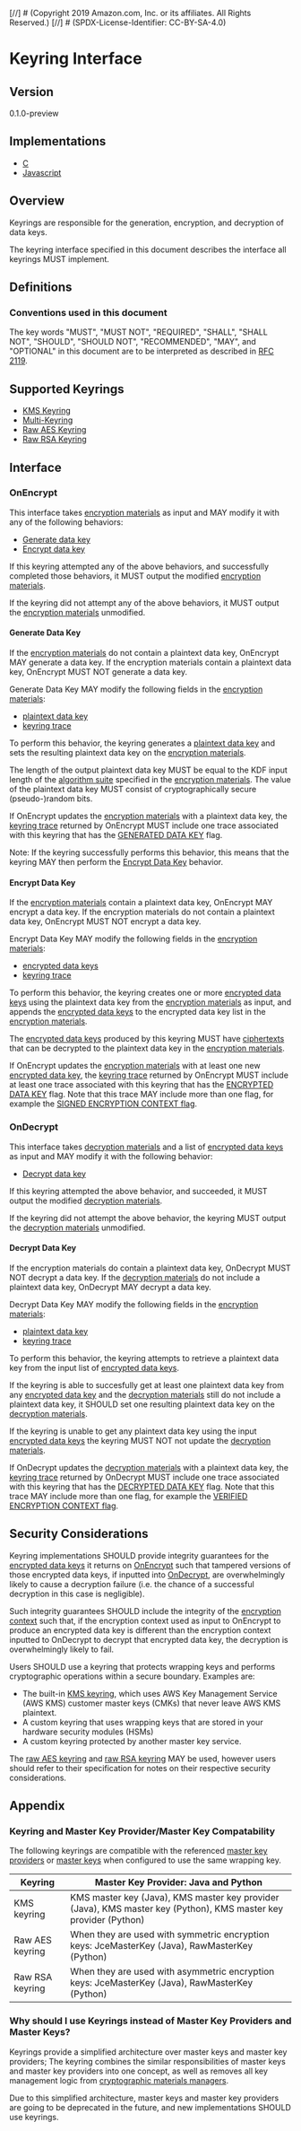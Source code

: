 [//] # (Copyright 2019 Amazon.com, Inc. or its affiliates. All Rights Reserved.)
[//] # (SPDX-License-Identifier: CC-BY-SA-4.0)

# Keyring Interface

## Version

0.1.0-preview

## Implementations

- [C](https://github.com/aws/aws-encryption-sdk-c/blob/master/source/materials.c)
- [Javascript](https://github.com/awslabs/aws-encryption-sdk-javascript/blob/master/modules/material-management/src/keyring.ts)

## Overview

Keyrings are responsible for the generation, encryption, and decryption of data keys.

The keyring interface specified in this document describes the interface all keyrings MUST implement.

## Definitions

### Conventions used in this document

The key words "MUST", "MUST NOT", "REQUIRED", "SHALL", "SHALL NOT", "SHOULD", "SHOULD NOT", "RECOMMENDED", "MAY", and "OPTIONAL"
in this document are to be interpreted as described in [RFC 2119](https://tools.ietf.org/html/rfc2119).

## Supported Keyrings

- [KMS Keyring](#kms-keyring.md)
- [Multi-Keyring](#multi-keyring.md)
- [Raw AES Keyring](#raw-aes-keyring.md)
- [Raw RSA Keyring](#raw-rsa-keyring.md)

## Interface

### OnEncrypt

This interface takes [encryption materials](#structures.md#encryption-materials) as input
and MAY modify it with any of the following behaviors:

- [Generate data key](#generate-data-key)
- [Encrypt data key](#encrypt-data-key)

If this keyring attempted any of the above behaviors, and successfully completed those behaviors,
it MUST output the modified [encryption materials](#structures.md#encryption-materials).

If the keyring did not attempt any of the above behaviors, it MUST output the
[encryption materials](#structures.md#encryption-materials) unmodified.

#### Generate Data Key

If the [encryption materials](#structures.md#encryption-materials) do not contain a plaintext data key,
OnEncrypt MAY generate a data key.
If the encryption materials contain a plaintext data key, OnEncrypt MUST NOT generate a data key.

Generate Data Key MAY modify the following fields in the [encryption materials](#structures.md#encryption-materials):

- [plaintext data key](#structures.md#plaintext-data-key)
- [keyring trace](#structures.md#keyring-trace)

To perform this behavior, the keyring generates a [plaintext data key](#structures.md#plaintext-data-key)
and sets the resulting plaintext data key on the [encryption materials](#structures.md#encryption-materials).

The length of the output plaintext data key MUST be equal to the KDF input length of the [algorithm suite](#algorithm-suites.md)
specified in the [encryption materials](#structures.md#encryption-materials).
The value of the plaintext data key MUST consist of cryptographically secure (pseudo-)random bits.

If OnEncrypt updates the [encryption materials](#data-structure.md#encryption-materials) with a plaintext data key,
the [keyring trace](#structures.md#keyring-trace) returned by OnEncrypt MUST include one trace
associated with this keyring that has the [GENERATED DATA KEY](#structures.md#generated-data-key) flag.

Note: If the keyring successfully performs this behavior, this means that the keyring MAY then
perform the [Encrypt Data Key](#encrypt-data-key) behavior.

#### Encrypt Data Key

If the [encryption materials](#structures.md#encryption-materials) contain a plaintext data key,
OnEncrypt MAY encrypt a data key.
If the encryption materials do not contain a plaintext data key, OnEncrypt MUST NOT encrypt a data key.

Encrypt Data Key MAY modify the following fields in the [encryption materials](#structures.md#encryption-materials):

- [encrypted data keys](#structures.md#encrypted-data-keys)
- [keyring trace](#structures.md#keyring-trace)

To perform this behavior, the keyring creates one or more [encrypted data keys](#structures.md#encrypted-data-key)
using the plaintext data key from the [encryption materials](#structures.md#encryption-materials) as input,
and appends the [encrypted data keys](#structures.md#encrypted-data-key) to the encrypted data key list
in the [encryption materials](#structures.md#encryption-materials).

The [encrypted data keys](#structures.md#encrypted-data-key) produced by this keyring MUST
have [ciphertexts](#structures.md#ciphertext) that can be decrypted to the plaintext data key in the
[encryption materials](#structures.md#encryption-materials).

If OnEncrypt updates the [encryption materials](#data-structure.md#encryption-materials) with at least
one new [encrypted data key](#structures.md#encrypted-data-key),
the [keyring trace](#structures.md#keyring-trace) returned by OnEncrypt MUST include at least one trace
associated with this keyring that has the [ENCRYPTED DATA KEY](#structures.md#encrypted-data-key) flag.
Note that this trace MAY include more than one flag,
for example the [SIGNED ENCRYPTION CONTEXT flag](#structures.md#signed-encryption-context).

### OnDecrypt

This interface takes [decryption materials](#structures.md#decryption-materials) and
a list of [encrypted data keys](#structures.md#encrypted-data-key) as input and
MAY modify it with the following behavior:

- [Decrypt data key](#decrypt-data-key)

If this keyring attempted the above behavior, and succeeded, it MUST output the modified [decryption materials](#structures.md#decryption-materials).

If the keyring did not attempt the above behavior,
the keyring MUST output the [decryption materials](#structures.md#decryption-materials) unmodified.

#### Decrypt Data Key

If the encryption materials do contain a plaintext data key, OnDecrypt MUST NOT decrypt a data key.
If the [decryption materials](#structures.md#decryption-materials) do not include a plaintext data key,
OnDecrypt MAY decrypt a data key.

Decrypt Data Key MAY modify the following fields in the [encryption materials](#structures.md#encryption-materials):

- [plaintext data key](#structures.md#plaintext-data-key)
- [keyring trace](#structures.md#keyring-trace)

To perform this behavior, the keyring attempts to retrieve a plaintext data key from the input list
of [encrypted data keys](#structures.md#encrypted-data-key).

If the keyring is able to succesfully get at least one plaintext data key from any [encrypted data key](#structures.md#encrypted-data-key)
and the [decryption materials](#structures.md#decryption-materials) still do not include a plaintext data key,
it SHOULD set one resulting plaintext data key on the [decryption materials](#structures.md#decryption-materials).

If the keyring is unable to get any plaintext data key using the input [encrypted data keys](#structures.md#encrypted-data-key)
the keyring MUST NOT not update the [decryption materials](#structures.md#decryption-materials).

If OnDecrypt updates the [decryption materials](#data-structure.md#decryption-materials) with a plaintext data key,
the [keyring trace](#structures.md#keyring-trace) returned by OnDecrypt MUST include one trace
associated with this keyring that has the [DECRYPTED DATA KEY](#structures.md#encrypted-data-key) flag.
Note that this trace MAY include more than one flag, for example the [VERIFIED ENCRYPTION CONTEXT flag](#structures.md#verified-encryption-context).

## Security Considerations

Keyring implementations SHOULD provide integrity guarantees for the [encrypted data keys](#structures.md#encrypted-data-key)
it returns on [OnEncrypt](#onencrypt) such that tampered versions of those encrypted data keys,
if inputted into [OnDecrypt](#ondecrypt), are overwhelmingly likely to cause a decryption failure
(i.e. the chance of a successful decryption in this case is negligible).

Such integrity guarantees SHOULD include the integrity of the [encryption context](#structures.md#encryption-context)
such that, if the encryption context used as input to OnEncrypt to produce an encrypted data key is
different than the encryption context inputted to OnDecrypt to decrypt that encrypted data key,
the decryption is overwhelmingly likely to fail.

Users SHOULD use a keyring that protects wrapping keys and performs cryptographic operations within a secure boundary.
Examples are:

- The built-in [KMS keyring](#kms-keyring.md),
  which uses AWS Key Management Service (AWS KMS) customer master keys (CMKs) that never leave AWS KMS plaintext.
- A custom keyring that uses wrapping keys that are stored in your hardware security modules (HSMs)
- A custom keyring protected by another master key service.

The [raw AES keyring](#raw-aes-keyring.md) and [raw RSA keyring](#raw-aes-keyring) MAY be used,
however users should refer to their specification for notes on their respective security considerations.

## Appendix

### Keyring and Master Key Provider/Master Key Compatability

The following keyrings are compatible with the referenced [master key providers](#master-key-provider.md) or
[master keys](#master-key.md) when configured to use the same wrapping key.

| Keyring         | Master Key Provider: Java and Python                                                                             |
|-----------------|------------------------------------------------------------------------------------------------------------------|
| KMS keyring     | KMS master key (Java), KMS master key provider (Java), KMS master key (Python), KMS master key provider (Python) |
| Raw AES keyring | When they are used with symmetric encryption keys: JceMasterKey (Java), RawMasterKey (Python)                    |
| Raw RSA keyring | When they are used with asymmetric encryption keys: JceMasterKey (Java), RawMasterKey (Python)                   |

### Why should I use Keyrings instead of Master Key Providers and Master Keys?

Keyrings provide a simplified architecture over master keys and master key providers;
The keyring combines the similar responsibilities of master keys and master key providers into one concept,
as well as removes all key management logic from [cryptographic materials managers](#cmm-interface.md).

Due to this simplified architecture, master keys and master key providers are going to be deprecated in the future,
and new implementations SHOULD use keyrings.
